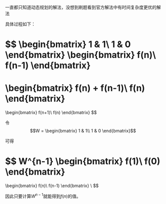 一直都只知道动态规划的解法，没想到刷题看到官方解法中有时间复杂度更优的解法

具体过程如下：

$$
\begin{bmatrix}
1 & 1\\
1 & 0
\end{bmatrix}
\begin{bmatrix}
f(n)\\
f(n-1)
\end{bmatrix}
= 
\begin{bmatrix}
f(n) + f(n-1)\\
f(n)
\end{bmatrix}
=
\begin{bmatrix}
f(n+1)\\
f(n)
\end{bmatrix}
$$

令
$$W = \begin{bmatrix}
1 & 1\\
1 & 0
\end{bmatrix}$$

可得

$$
W^{n-1}
\begin{bmatrix}
f(1)\\
f(0)
\end{bmatrix}
=
\begin{bmatrix}
f(n)\\
f(n-1)
\end{bmatrix} \\
$$

因此只要计算$W^{n-1}$就能得到$f(n)$的值。